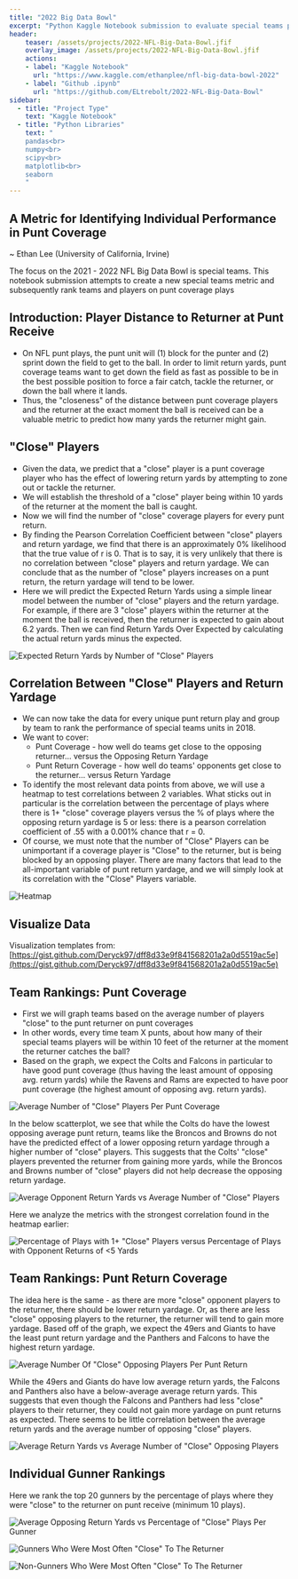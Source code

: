 ```yaml
---
title: "2022 Big Data Bowl"
excerpt: "Python Kaggle Notebook submission to evaluate special teams performance"
header:
    teaser: /assets/projects/2022-NFL-Big-Data-Bowl.jfif
    overlay_image: /assets/projects/2022-NFL-Big-Data-Bowl.jfif
    actions:
    - label: "Kaggle Notebook"
      url: "https://www.kaggle.com/ethanplee/nfl-big-data-bowl-2022"
    - label: "Github .ipynb"
      url: "https://github.com/ELtrebolt/2022-NFL-Big-Data-Bowl"
sidebar:
  - title: "Project Type"
    text: "Kaggle Notebook"
  - title: "Python Libraries"
    text: "
    pandas<br>
    numpy<br>
    scipy<br>
    matplotlib<br>
    seaborn
    "
---
```


## A Metric for Identifying Individual Performance in Punt Coverage

~ Ethan Lee (University of California, Irvine)

The focus on the 2021 - 2022 NFL Big Data Bowl is special teams. This notebook submission attempts to create a new special teams metric and subsequently rank teams and players on punt coverage plays

## Introduction: Player Distance to Returner at Punt Receive

- On NFL punt plays, the punt unit will (1) block for the punter and (2) sprint down the field to get to the ball. In order to limit return yards, punt coverage teams want to get down the field as fast as possible to be in the best possible position to force a fair catch, tackle the returner, or down the ball where it lands.
- Thus, the "closeness" of the distance between punt coverage players and the returner at the exact moment the ball is received can be a valuable metric to predict how many yards the returner might gain.

## "Close" Players

- Given the data, we predict that a "close" player is a punt coverage player who has the effect of lowering return yards by attempting to zone out or tackle the returner.
- We will establish the threshold of a "close" player being within 10 yards of the returner at the moment the ball is caught.
- Now we will find the number of "close" coverage players for every punt return.
- By finding the Pearson Correlation Coefficient between "close" players and return yardage, we find that there is an approximately 0% likelihood that the true value of r is 0. That is to say, it is very unlikely that there is no correlation between "close" players and return yardage. We can conclude that as the number of "close" players increases on a punt return, the return yardage will tend to be lower. 
- Here we will predict the Expected Return Yards using a simple linear model between the number of "close" players and the return yardage. For example, if there are 3 "close" players within the returner at the moment the ball is received, then the returner is expected to gain about 6.2 yards. Then we can find Return Yards Over Expected by calculating the actual return yards minus the expected.

![Expected Return Yards by Number of "Close" Players](https://github.com/ELtrebolt/2022-NFL-Big-Data-Bowl/assets/44250460/b7ee9f8a-5871-4298-a123-6dd0f9a6f821)

## Correlation Between "Close" Players and Return Yardage

- We can now take the data for every unique punt return play and group by team to rank the performance of special teams units in 2018. 
- We want to cover:
  * Punt Coverage - how well do teams get close to the opposing returner... versus the Opposing Return Yardage
  * Punt Return Coverage - how well do teams' opponents get close to the returner... versus Return Yardage
- To identify the most relevant data points from above, we will use a heatmap to test correlations between 2 variables. What sticks out in particular is the correlation between the percentage of plays where there is 1+ "close" coverage players versus the % of plays where the opposing return yardage is 5 or less: there is a pearson correlation coefficient of .55 with a 0.001% chance that r = 0.
- Of course, we must note that the number of "Close" Players can be unimportant if a coverage player is "Close" to the returner, but is being blocked by an opposing player. There are many factors that lead to the all-important variable of punt return yardage, and we will simply look at its correlation with the "Close" Players variable.

![Heatmap](https://github.com/ELtrebolt/2022-NFL-Big-Data-Bowl/assets/44250460/b41d9151-eeca-4d66-937b-f30555823e17)

## Visualize Data

Visualization templates from: [https://gist.github.com/Deryck97/dff8d33e9f841568201a2a0d5519ac5e](https://gist.github.com/Deryck97/dff8d33e9f841568201a2a0d5519ac5e)

## Team Rankings: Punt Coverage

- First we will graph teams based on the average number of players "close" to the punt returner on punt coverages
- In other words, every time team X punts, about how many of their special teams players will be within 10 feet of the returner at the moment the returner catches the ball?
- Based on the graph, we expect the Colts and Falcons in particular to have good punt coverage (thus having the least amount of opposing avg. return yards) while the Ravens and Rams are expected to have poor punt coverage (the highest amount of opposing avg. return yards). 

![Average Number of "Close" Players Per Punt Coverage](https://github.com/ELtrebolt/2022-NFL-Big-Data-Bowl/assets/44250460/89234459-4254-4e84-8cf3-a2eb69d94686)

In the below scatterplot, we see that while the Colts do have the lowest opposing average punt return, teams like the Broncos and Browns do not have the predicted effect of a lower opposing return yardage through a higher number of "close" players. This suggests that the Colts' "close" players prevented the returner from gaining more yards, while the Broncos and Browns number of "close" players did not help decrease the opposing return yardage.

![Average Opponent Return Yards vs Average Number of "Close" Players](https://github.com/ELtrebolt/2022-NFL-Big-Data-Bowl/assets/44250460/ed60a1f1-9974-42ec-8d35-09bd3d155433)

Here we analyze the metrics with the strongest correlation found in the heatmap earlier:

![Percentage of Plays with 1+ "Close" Players versus Percentage of Plays with Opponent Returns of <5 Yards](https://github.com/ELtrebolt/2022-NFL-Big-Data-Bowl/assets/44250460/33f2502a-4a06-4dba-88bf-4142af302e38)

## Team Rankings: Punt Return Coverage

The idea here is the same - as there are more "close" opponent players to the returner, there should be lower return yardage. Or, as there are less "close" opposing players to the returner, the returner will tend to gain more yardage. Based off of the graph, we expect the 49ers and Giants to have the least punt return yardage and the Panthers and Falcons to have the highest return yardage.

![Average Number Of "Close" Opposing Players Per Punt Return](https://github.com/ELtrebolt/2022-NFL-Big-Data-Bowl/assets/44250460/83395c35-7832-418f-8975-d022e8a90936)

While the 49ers and Giants do have low average return yards, the Falcons and Panthers also have a below-average average return yards. This suggests that even though the Falcons and Panthers had less "close" players to their returner, they could not gain more yardage on punt returns as expected. There seems to be little correlation between the average return yards and the average number of opposing "close" players.

![Average Return Yards vs Average Number of "Close" Opposing Players](https://github.com/ELtrebolt/2022-NFL-Big-Data-Bowl/assets/44250460/7a7b086a-95c0-430c-b4a6-ee6c68b1c157)

## Individual Gunner Rankings

Here we rank the top 20 gunners by the percentage of plays where they were "close" to the returner on punt receive (minimum 10 plays).

![Average Opposing Return Yards vs Percentage of "Close" Plays Per Gunner](https://github.com/ELtrebolt/2022-NFL-Big-Data-Bowl/assets/44250460/d46104b9-5d45-45be-a46e-2f19565d87b9)

![Gunners Who Were Most Often "Close" To The Returner](https://github.com/ELtrebolt/2022-NFL-Big-Data-Bowl/assets/44250460/0f512832-6e9e-49a2-9ba6-f4f2603d7cf1)

![Non-Gunners Who Were Most Often "Close" To The Returner](https://github.com/ELtrebolt/2022-NFL-Big-Data-Bowl/assets/44250460/4550c9eb-24db-4359-9d48-8c0e68f5fbb2)